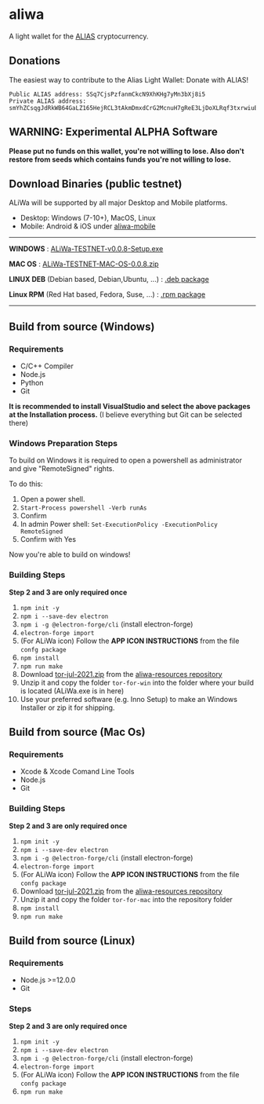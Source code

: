 # aliwa
A light wallet for the [ALIAS](https://alias.cash/) cryptocurrency.

## Donations
The easiest way to contribute to the Alias Light Wallet: Donate with ALIAS! 
	
	Public ALIAS address: SSq7CjsPzfanmCkcN9XhKHg7yMn3bXj8i5
	Private ALIAS address: smYhZCsqgJdRkWB64GaLZ165HejRCL3tAkmDmxdCrG2McnuH7gReE3LjDoXLRqf3txrwiuE3BCpFFAADDbU1oYW4fr7y9MnU37U3AD

## WARNING: Experimental ALPHA Software
**Please put no funds on this wallet, you're not willing to lose.
Also don't restore from seeds which contains funds you're not willing to lose.**

## Download Binaries (public testnet)
ALiWa will be supported by all major Desktop and Mobile platforms.

* Desktop: Windows (7-10+), MacOS, Linux
* Mobile: Android & iOS under [aliwa-mobile](https://github.com/dynamiccreator/aliwa-mobile)
*************************************************************************************************
**WINDOWS** : [ALiWa-TESTNET-v0.0.8-Setup.exe](https://github.com/dynamiccreator/aliwa/releases/download/0.0.8/ALiWa-TESTNET-v0.0.8-Setup.exe)

**MAC OS** :  [ALiWa-TESTNET-MAC-OS-0.0.8.zip](https://github.com/dynamiccreator/aliwa/releases/download/0.0.8/ALiWa-TESTNET-MAC-OS-0.0.8.zip)

**LINUX DEB** (Debian based, Debian,Ubuntu, ...) : [.deb package](https://github.com/dynamiccreator/aliwa/releases/download/0.0.8/ALiWa-TESTNET-DEBIAN-0.0.8.deb)

**Linux RPM** (Red Hat based, Fedora, Suse, ...) : [.rpm package](https://github.com/dynamiccreator/aliwa/releases/download/0.0.8/ALiWa-TESTNET-RAT_HAT-0.0.8.rpm)
*************************************************************************************************

## Build from source (Windows)

### Requirements

* C/C++ Compiler
* Node.js
* Python
* Git 

**It is recommended to install VisualStudio and select the above packages at the Installation process.**
(I believe everything but Git can be selected there)

### Windows Preparation Steps

To build on Windows it is required to open a powershell as administrator and give "RemoteSigned" rights.

To do this: 
1. Open a power shell.
2. `Start-Process powershell -Verb runAs`
3. Confirm
4. In admin Power shell: `Set-ExecutionPolicy -ExecutionPolicy RemoteSigned`
5. Confirm with Yes

Now you're able to build on windows!

### Building Steps

**Step 2 and 3 are only required once**

1. `npm init -y`
2. `npm i --save-dev electron`
3. `npm i -g @electron-forge/cli` (install electron-forge)
4. `electron-forge import`
5. (For ALiWa icon) Follow the **APP ICON INSTRUCTIONS** from the file `confg package`
6. `npm install`  
7. `npm run make`
8. Download [tor-jul-2021.zip](https://github.com/dynamiccreator/aliwa-resources/raw/main/tor-jul-2021.zip) from the [aliwa-resources repository](https://github.com/dynamiccreator/aliwa-resources)
9. Unzip it and copy the folder `tor-for-win` into the folder where your build is located (ALiWa.exe is in here)
10. Use your preferred software (e.g. Inno Setup) to make an Windows Installer or zip it for shipping.

## Build from source (Mac Os)

### Requirements

* Xcode & Xcode Comand Line Tools
* Node.js
* Git 

### Building Steps

**Step 2 and 3 are only required once**

1. `npm init -y`
2. `npm i --save-dev electron`
3. `npm i -g @electron-forge/cli` (install electron-forge)
4. `electron-forge import`
5. (For ALiWa icon) Follow the **APP ICON INSTRUCTIONS** from the file `confg package`
8. Download [tor-jul-2021.zip](https://github.com/dynamiccreator/aliwa-resources/raw/main/tor-jul-2021.zip) from the [aliwa-resources repository](https://github.com/dynamiccreator/aliwa-resources)
9. Unzip it and copy the folder `tor-for-mac` into the repository folder  
7. `npm install`  
8. `npm run make`

## Build from source (Linux)

### Requirements

* Node.js >=12.0.0
* Git

### Steps

**Step 2 and 3 are only required once**

1. `npm init -y`
2. `npm i --save-dev electron`
3. `npm i -g @electron-forge/cli` (install electron-forge)
4. `electron-forge import`
5. (For ALiWa icon) Follow the **APP ICON INSTRUCTIONS** from the file `confg package`
6. `npm run make`
